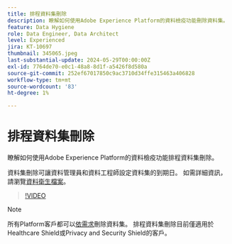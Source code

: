 ```yaml
---
title: 排程資料集刪除
description: 瞭解如何使用Adobe Experience Platform的資料檢疫功能刪除資料集。
feature: Data Hygiene
role: Data Engineer, Data Architect
level: Experienced
jira: KT-10697
thumbnail: 345065.jpeg
last-substantial-update: 2024-05-29T00:00:00Z
exl-id: 7764de70-e0c1-48a8-8d1f-a5426f8d580a
source-git-commit: 252ef67017850c9ac3710d34ffe315463a406828
workflow-type: tm+mt
source-wordcount: '83'
ht-degree: 1%

---
```


# 排程資料集刪除

瞭解如何使用Adobe Experience Platform的資料檢疫功能排程資料集刪除。

資料集刪除可讓資料管理員和資料工程師設定資料集的到期日。 如需詳細資訊，請瀏覽[資料衛生檔案](https://experienceleague.adobe.com/docs/experience-platform/hygiene/home.html?lang=zh-Hant)。


>[!VIDEO](https://video.tv.adobe.com/v/345065?learn=on)

>[!NOTE]
>
> 所有Platform客戶都可以[依需求](https://experienceleague.adobe.com/docs/experience-platform/catalog/datasets/user-guide.html#delete)刪除資料集。 排程資料集刪除目前僅適用於Healthcare Shield或Privacy and Security Shield的客戶。
